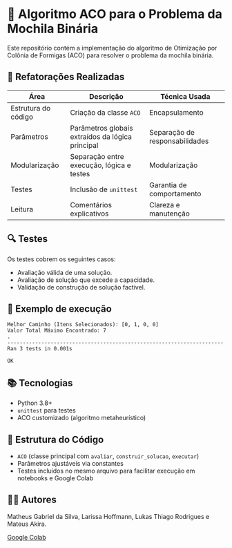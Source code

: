 # 🐜 Algoritmo ACO para o Problema da Mochila Binária

Este repositório contém a implementação do algoritmo de Otimização por Colônia de Formigas (ACO) para resolver o problema da mochila binária.

## 📌 Refatorações Realizadas

| Área | Descrição | Técnica Usada |
|------|-----------|----------------|
| Estrutura do código | Criação da classe `ACO` | Encapsulamento |
| Parâmetros | Parâmetros globais extraídos da lógica principal | Separação de responsabilidades |
| Modularização | Separação entre execução, lógica e testes | Modularização |
| Testes | Inclusão de `unittest` | Garantia de comportamento |
| Leitura | Comentários explicativos | Clareza e manutenção |

## 🔍 Testes

Os testes cobrem os seguintes casos:

- Avaliação válida de uma solução.
- Avaliação de solução que excede a capacidade.
- Validação de construção de solução factível.


## 🧪 Exemplo de execução

```text
Melhor Caminho (Itens Selecionados): [0, 1, 0, 0]
Valor Total Máximo Encontrado: 7
.
----------------------------------------------------------------------
Ran 3 tests in 0.001s

OK
```

## 📚 Tecnologias

- Python 3.8+
- `unittest` para testes
- ACO customizado (algoritmo metaheurístico)

## 📁 Estrutura do Código

- `ACO` (classe principal com `avaliar`, `construir_solucao`, `executar`)
- Parâmetros ajustáveis via constantes
- Testes incluídos no mesmo arquivo para facilitar execução em notebooks e Google Colab

## 👨‍💻 Autores

Matheus Gabriel da Silva, Larissa Hoffmann, Lukas Thiago Rodrigues e Mateus Akira.

[Google Colab](https://colab.research.google.com/drive/1YycuUVIe_HPWZxiZpjDruT_yh4O0bj_r#scrollTo=D8CUaSx0V2bU)
